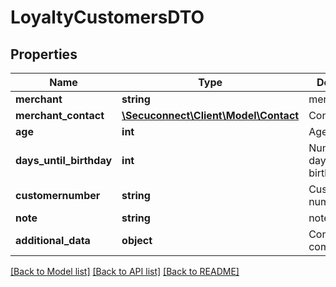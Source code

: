# LoyaltyCustomersDTO

## Properties
Name | Type | Description | Notes
------------ | ------------- | ------------- | -------------
**merchant** | **string** | merchant | 
**merchant_contact** | [**\Secuconnect\Client\Model\Contact**](Contact.md) | Contact | 
**age** | **int** | Age | 
**days_until_birthday** | **int** | Number of days until birthday | 
**customernumber** | **string** | Customer number | 
**note** | **string** | note | 
**additional_data** | **object** | Consent for communication | 

[[Back to Model list]](../README.md#documentation-for-models) [[Back to API list]](../README.md#documentation-for-api-endpoints) [[Back to README]](../README.md)


